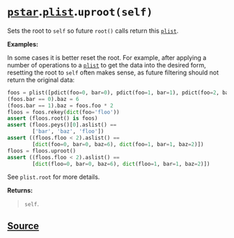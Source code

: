 # [`pstar`](./pstar.md).[`plist`](./pstar_plist.md).`uproot(self)`

Sets the root to `self` so future `root()` calls return this [`plist`](./pstar_plist.md).

**Examples:**

In some cases it is better reset the root. For example, after applying
a number of operations to a [`plist`](./pstar_plist.md) to get the data into the desired form,
resetting the root to `self` often makes sense, as future filtering
should not return the original data:
```python
foos = plist([pdict(foo=0, bar=0), pdict(foo=1, bar=1), pdict(foo=2, bar=0)])
(foos.bar == 0).baz = 6
(foos.bar == 1).baz = foos.foo * 2
floos = foos.rekey(dict(foo='floo'))
assert (floos.root() is foos)
assert (floos.peys()[0].aslist() ==
        ['bar', 'baz', 'floo'])
assert ((floos.floo < 2).aslist() ==
        [dict(foo=0, bar=0, baz=6), dict(foo=1, bar=1, baz=2)])
floos = floos.uproot()
assert ((floos.floo < 2).aslist() ==
        [dict(floo=0, bar=0, baz=6), dict(floo=1, bar=1, baz=2)])
```

See `plist.root` for more details.

**Returns:**

>    `self`.



## [Source](../pstar/pstar.py#L3233-L3264)